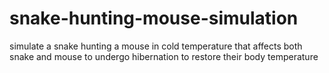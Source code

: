 # snake-hunting-mouse-simulation

simulate a snake hunting a mouse in cold temperature that affects both snake and mouse to undergo hibernation to restore their body temperature
